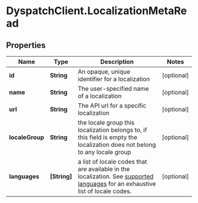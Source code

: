 # DyspatchClient.LocalizationMetaRead

## Properties

Name | Type | Description | Notes
------------ | ------------- | ------------- | -------------
**id** | **String** | An opaque, unique identifier for a localization | [optional] 
**name** | **String** | The user-specified name of a localization | [optional] 
**url** | **String** | The API url for a specific localization | [optional] 
**localeGroup** | **String** | the locale group this localization belongs to, if this field is empty the localization does not belong to any locale group | [optional] 
**languages** | **[String]** | a list of locale codes that are available in the localization. See [supported languages](https://docs.dyspatch.io/localization/supported_languages/) for an exhaustive list of locale codes.  | [optional] 


